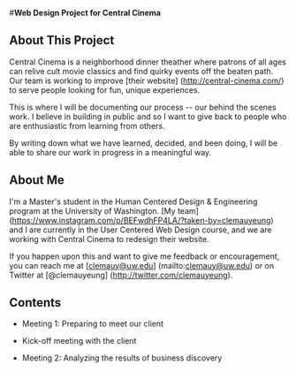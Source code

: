 #**Web Design Project for Central Cinema**

## About This Project

Central Cinema is a neighborhood dinner theather where patrons of all ages can relive cult movie classics and find quirky events off the beaten path. Our team is working to improve [their website] (http://central-cinema.com/) to serve people looking for fun, unique experiences.

This is where I will be documenting our process -- our behind the scenes work. I believe in building in public and so I want to give back to people who are enthusiastic from learning from others. 

By writing down what we have learned, decided, and been doing, I will be able to share our work in progress in a meaningful way.

## About Me

I'm a Master's student in the Human Centered Design & Engineering program at the University of Washington. [My team] (https://www.instagram.com/p/BEFwdhFP4LA/?taken-by=clemauyeung) and I are currently in the User Centered Web Design course, and we are working with Central Cinema to redesign their website. 

If you happen upon this and want to give me feedback or encouragement, you can reach me at [clemauy@uw.edu] (mailto:clemauy@uw.edu) or on Twitter at [@clemauyeung] (http://twitter.com/clemauyeung). 

## Contents

* Meeting 1: Preparing to meet our client

* Kick-off meeting with the client

* Meeting 2: Analyzing the results of business discovery


